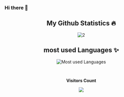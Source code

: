 ### Hi there 👋

<!--
**xams-creator/xams-creator** is a ✨ _special_ ✨ repository because its `README.md` (this file) appears on your GitHub profile.

Here are some ideas to get you started:

- 🔭 I’m currently working on ...
- 🌱 I’m currently learning ...
- 👯 I’m looking to collaborate on ...
- 🤔 I’m looking for help with ...
- 💬 Ask me about ...
- 📫 How to reach me: ...
- 😄 Pronouns: ...
- ⚡ Fun fact: ...
-->


<h2 align="center">My Github Statistics 🔥</h2>   
  
<p align="center">
<img src="https://github-readme-stats.vercel.app/api?username=xams-creator&show_icons=true&theme=radical" alt="2" />
</p>

<h2 align = "center"> most used Languages ✨</h2>
<p align = "center">
    <img align="center" src="https://github-readme-stats.vercel.app/api/top-langs?username=xams-creator&show_icons=true&locale=en&layout=compact&theme=radical" alt="Most used Languages" />
</p>


<br>

<p align="center"><b>Visitors Count</b></p>  
<p align="center"><img align="center" src="https://profile-counter.glitch.me/{xams-creator}/count.svg" /></p> 
</br>
